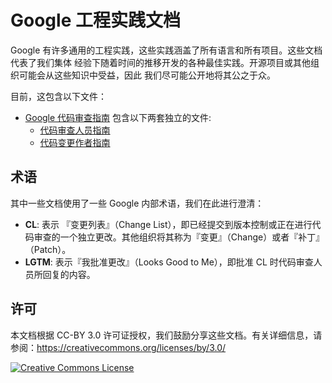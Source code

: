 # Google 工程实践文档

Google 有许多通用的工程实践，这些实践涵盖了所有语言和所有项目。这些文档代表了我们集体
经验下随着时间的推移开发的各种最佳实践。开源项目或其他组织可能会从这些知识中受益，因此
我们尽可能公开地将其公之于众。

目前，这包含以下文件：

*   [Google 代码审查指南](review/index.md) 包含以下两套独立的文件:
    *   [代码审查人员指南](review/reviewer/index.md)
    *   [代码变更作者指南](review/developer/index.md)

## 术语

其中一些文档使用了一些 Google 内部术语，我们在此进行澄清：

*   **CL**: 表示 『变更列表』（Change List），即已经提交到版本控制或正在进行代码审查的一个独立更改。其他组织将其称为『变更』（Change）或者『补丁』（Patch）。
*   **LGTM**: 表示『我批准更改』（Looks Good to Me），即批准 CL 时代码审查人员所回复的内容。

## 许可

本文档根据 CC-BY 3.0 许可证授权，我们鼓励分享这些文档。有关详细信息，请参阅：https://creativecommons.org/licenses/by/3.0/

<a rel="license" href="https://creativecommons.org/licenses/by/3.0/"><img alt="Creative Commons License" style="border-width:0" src="https://i.creativecommons.org/l/by/3.0/88x31.png" /></a>
